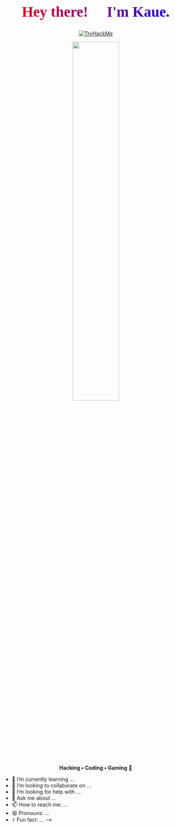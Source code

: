 <h1 align="center" style="font-family: 'Impact'; 
    background: linear-gradient(to right, red, purple, blue);
    -webkit-background-clip: text;
    -webkit-text-fill-color: transparent;
    font-size: 40px;">
    Hey there! 👋 I'm <a href="https://tryhackme.com/p/coquinhared3/">Kaue</a>.
</h1>

<p align="center">
  <!-- Apenas badge do TryHackMe -->
  <a href="https://tryhackme.com/p/coquinhared3/">
    <img src="https://img.shields.io/badge/-TryHackMe-%23FF0000?style=flat&logo=tryhackme&logoColor=white" alt="TryHackMe">
  </a>
</p>

<p align="center">
  <img src="https://i.imgur.com/waxVImv.png" width="50%">
</p>

<p align="center">
  <strong>Hacking • Coding • Gaming</strong> 🍟
</p>

- 🌱 I’m currently learning ...
- 👯 I’m looking to collaborate on ...
- 🤔 I’m looking for help with ...
- 💬 Ask me about ...
- 📫 How to reach me: ...
- 😄 Pronouns: ...
- ⚡ Fun fact: ...
-->
